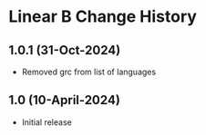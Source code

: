 Linear B Change History
====================

1.0.1 (31-Oct-2024)
----------------
* Removed grc from list of languages

1.0 (10-April-2024)
----------------
* Initial release

